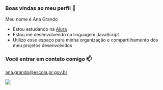 ### Boas vindas ao meu perfil 💙

Meu nome é Ana Grando

- Estou estudando na [Alura](https://www.alura.com.br)
- Estou me desenvolvendo na linguagem JavaScript
- Utilizo esse espaço para minha organização e compartilhamento dos meu projetos desenvolvidos

### Você entrar em contato comigo 📫

ana.grando@escola.pr.gov.br



![](https://media.tenor.com/0hbA8W83GH4AAAAC/ggg.gif)
